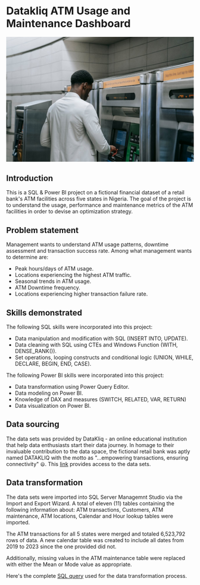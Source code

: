# Datakliq ATM Usage and Maintenance Dashboard
![](intro.jpg)
## Introduction
This is a SQL & Power BI project on a fictional financial dataset of a retail bank's ATM facilities across five states in Nigeria. The goal of the project is to understand the usage, performance and maintenance metrics of the ATM facilities in order to devise an optimization strategy.
## Problem statement
Management wants to understand ATM usage patterns, downtime assessment and transaction success rate. Among what management wants to determine are:
- Peak hours/days of ATM usage.
- Locations experiencing the highest ATM traffic.
- Seasonal trends in ATM usage.
- ATM Downtime frequency.
- Locations experiencing higher transaction failure rate.
## Skills demonstrated
The following SQL skills were incorporated into this project:
- Data manipulation and modification with SQL (INSERT INTO, UPDATE).
- Data cleaning with SQL using CTEs and Windows Function (WITH, DENSE_RANK()).
- Set operations, looping constructs and conditional logic (UNION, WHILE, DECLARE, BEGIN, END, CASE).

The following Power BI skills were incorporated into this project:
- Data transformation using Power Query Editor.
- Data modeling on Power BI.
- Knowledge of DAX and measures (SWITCH, RELATED, VAR, RETURN)
- Data visualization on Power BI.
## Data sourcing
The data sets was provided by DataKliq - an online educational institution that help data enthusiasts start their data journey. In homage to their invaluable contribution to the data space, the fictional retail bank was aptly named DATAKLIQ with the motto as "...empowering transactions, ensuring connectivity" `😄`. This [link](https://1drv.ms/u/s!AqSRjMFOmr0yk2QO22MdQJTigu1j?e=UAhalP) provides access to the data sets.
## Data transformation
The data sets were imported into SQL Server Managemnt Studio via the Import and Export Wizard.  A total of eleven (11) tables containing the following information about: ATM transactions, Customers, ATM maintenance, ATM locations, Calendar and Hour lookup tables were imported.

The ATM transactions for all 5 states were merged and totaled 6,523,792 rows of data. A new calendar table was created to include all dates from 2019 to 2023 since the one provided did not.

Additionally, missing values in the ATM maintenance table were replaced with either the Mean or Mode value as appropriate.

Here's the complete [SQL query](https://github.com/emmywritescode/SQL-Queries/blob/main/DATAKLIQ%20ATM%20Performance%20Optimization.sql) used for the data transformation process.
 

